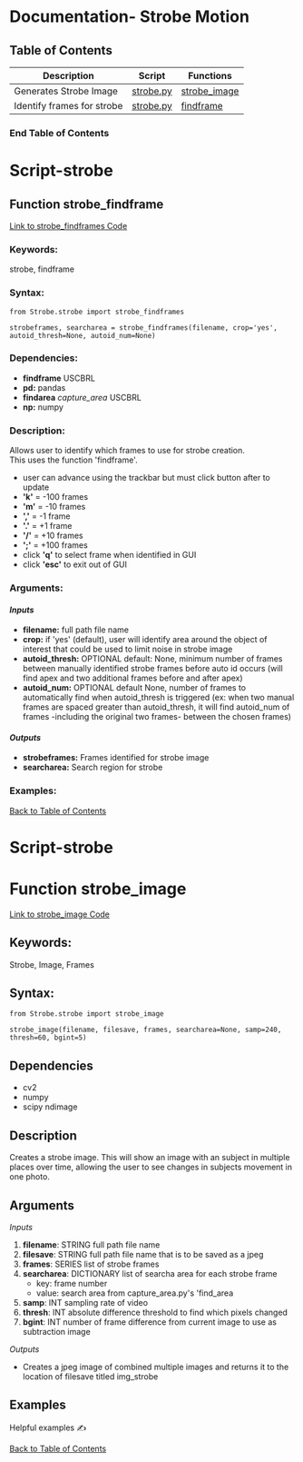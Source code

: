 # Documentation- Strobe Motion

## Table of Contents 
| Description | Script |Functions |
| ------------- | ------------- | ------------- |
| Generates Strobe Image| [strobe.py](https://github.com/USCBiomechanicsLab/labcodes/blob/master/Strobe/strobe.py) | [strobe_image](#function-strobe_image) |
| Identify frames for strobe | [strobe.py](https://github.com/USCBiomechanicsLab/labcodes/blob/master/Strobe/strobe.py) | [findframe](#function-strobe_findframes) |

### End Table of Contents  <br/>


# Script-strobe
## Function strobe_findframe

[Link to strobe_findframes Code](https://github.com/USCBiomechanicsLab/labcodes/blob/master/Strobe/strobe.py)

### **Keywords:**
strobe, findframe 

### **Syntax:**
```
from Strobe.strobe import strobe_findframes

strobeframes, searcharea = strobe_findframes(filename, crop='yes', autoid_thresh=None, autoid_num=None)

```

### **Dependencies:** 
* **findframe** USCBRL
* **pd:** pandas 
* **findarea** *capture_area* USCBRL
* **np:** numpy

### **Description:**<br/>
Allows user to identify which frames to use for strobe creation.<br/>
This uses the function 'findframe'.<br/>
* user can advance using the trackbar but must click button after to update <br/>
* **'k'** = -100 frames<br/>
* **'m'** = -10 frames<br/>
* **','** = -1 frame<br/>
* **'.'** = +1 frame<br/>
* **'/'** = +10 frames<br/>
* **';'** = +100 frames<br/>
* click **'q'** to select frame when identified in GUI<br/>
* click **'esc'** to exit out of GUI<br/>

### **Arguments:**

#### *Inputs*

   * **filename:** full path file name<br/>
   * **crop:** if 'yes' (default), user will identify area around the object of
        interest that could be used to limit noise in strobe image<br/>
   * **autoid_thresh:** OPTIONAL default: None, minimum number of frames between manually 
        identified strobe frames before auto id occurs (will find apex and two
        additional frames before and after apex)<br/>
   * **autoid_num:** OPTIONAL default None, number of frames to automatically find
        when autoid_thresh is triggered (ex: when two manual frames are spaced
                                         greater than autoid_thresh, it will find
                                         autoid_num of frames -including the
                                         original two frames- between the
                                         chosen frames)<br/>   
    
#### *Outputs*<br/>
   * **strobeframes:** Frames identified for strobe image <br/>
   * **searcharea:** Search region for strobe <br/> 

### **Examples:**

[Back to Table of Contents](#table-of-contents)


# Script-strobe
# Function strobe_image

[Link to strobe_image Code](https://github.com/USCBiomechanicsLab/labcodes/blob/master/Strobe/strobe.py)

## Keywords:

Strobe, Image, Frames

## Syntax: 
```
from Strobe.strobe import strobe_image

strobe_image(filename, filesave, frames, searcharea=None, samp=240, thresh=60, bgint=5)
```

## Dependencies

* cv2
* numpy
* scipy ndimage


## Description 

Creates a strobe image. This will show an image with an subject in multiple places over time, allowing the user to see changes in subjects movement in one photo. 


## Arguments

*Inputs* 

1. **filename**: STRING full path file name
2. **filesave**: STRING full path file name that is to be saved as a jpeg
3. **frames**: SERIES list of strobe frames
4. **searcharea**: DICTIONARY list of searcha area for each strobe frame
    * key: frame number
    * value: search area from capture_area.py's 'find_area
5. **samp**: INT sampling rate of video
6. **thresh**: INT absolute difference threshold to find which pixels changed
7. **bgint**: INT number of frame difference from current image to use as subtraction image


*Outputs*

* Creates a jpeg image of combined multiple images and returns it to the location of filesave titled img_strobe


## Examples

Helpful examples :writing_hand:

[Back to Table of Contents](#table-of-contents)
